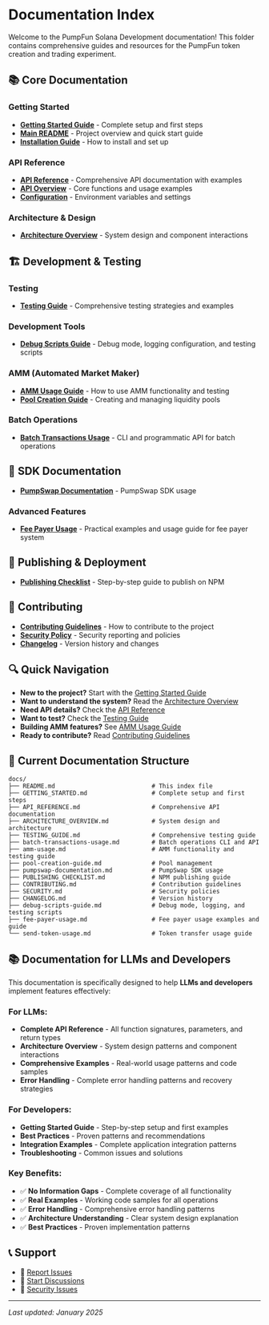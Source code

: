 # Documentation Index

Welcome to the PumpFun Solana Development documentation! This folder contains comprehensive guides and resources for the PumpFun token creation and trading experiment.

## 📚 Core Documentation

### Getting Started

- **[Getting Started Guide](./GETTING_STARTED.md)** - Complete setup and first steps
- **[Main README](../README.md)** - Project overview and quick start guide
- **[Installation Guide](../README.md#installation)** - How to install and set up

### API Reference

- **[API Reference](./API_REFERENCE.md)** - Comprehensive API documentation with examples
- **[API Overview](../README.md#api-reference)** - Core functions and usage examples
- **[Configuration](../README.md#configuration)** - Environment variables and settings

### Architecture & Design

- **[Architecture Overview](./ARCHITECTURE_OVERVIEW.md)** - System design and component interactions

## 🏗️ Development & Testing

### Testing

- **[Testing Guide](./TESTING_GUIDE.md)** - Comprehensive testing strategies and examples

### Development Tools

- **[Debug Scripts Guide](./debug-scripts-guide.md)** - Debug mode, logging configuration, and testing scripts

### AMM (Automated Market Maker)

- **[AMM Usage Guide](./amm-usage.md)** - How to use AMM functionality and testing
- **[Pool Creation Guide](./pool-creation-guide.md)** - Creating and managing liquidity pools

### Batch Operations

- **[Batch Transactions Usage](./batch-transactions-usage.md)** - CLI and programmatic API for batch operations

## 🔧 SDK Documentation

- **[PumpSwap Documentation](./pumpswap-documentation.md)** - PumpSwap SDK usage

### Advanced Features

- **[Fee Payer Usage](./fee-payer-usage.md)** - Practical examples and usage guide for fee payer system

## 🚀 Publishing & Deployment

- **[Publishing Checklist](./PUBLISHING_CHECKLIST.md)** - Step-by-step guide to publish on NPM

## 🤝 Contributing

- **[Contributing Guidelines](./CONTRIBUTING.md)** - How to contribute to the project
- **[Security Policy](./SECURITY.md)** - Security reporting and policies
- **[Changelog](./CHANGELOG.md)** - Version history and changes

## 🔍 Quick Navigation

- **New to the project?** Start with the [Getting Started Guide](./GETTING_STARTED.md)
- **Want to understand the system?** Read the [Architecture Overview](./ARCHITECTURE_OVERVIEW.md)
- **Need API details?** Check the [API Reference](./API_REFERENCE.md)
- **Want to test?** Check the [Testing Guide](./TESTING_GUIDE.md)
- **Building AMM features?** See [AMM Usage Guide](./amm-usage.md)
- **Ready to contribute?** Read [Contributing Guidelines](./CONTRIBUTING.md)

## 📁 Current Documentation Structure

```
docs/
├── README.md                           # This index file
├── GETTING_STARTED.md                  # Complete setup and first steps
├── API_REFERENCE.md                    # Comprehensive API documentation
├── ARCHITECTURE_OVERVIEW.md            # System design and architecture
├── TESTING_GUIDE.md                    # Comprehensive testing guide
├── batch-transactions-usage.md         # Batch operations CLI and API
├── amm-usage.md                        # AMM functionality and testing guide
├── pool-creation-guide.md              # Pool management
├── pumpswap-documentation.md           # PumpSwap SDK usage
├── PUBLISHING_CHECKLIST.md             # NPM publishing guide
├── CONTRIBUTING.md                     # Contribution guidelines
├── SECURITY.md                         # Security policies
├── CHANGELOG.md                        # Version history
├── debug-scripts-guide.md              # Debug mode, logging, and testing scripts
├── fee-payer-usage.md                  # Fee payer usage examples and guide
└── send-token-usage.md                 # Token transfer usage guide
```

## 📚 Documentation for LLMs and Developers

This documentation is specifically designed to help **LLMs and developers** implement features effectively:

### **For LLMs:**
- **Complete API Reference** - All function signatures, parameters, and return types
- **Architecture Overview** - System design patterns and component interactions
- **Comprehensive Examples** - Real-world usage patterns and code samples
- **Error Handling** - Complete error handling patterns and recovery strategies

### **For Developers:**
- **Getting Started Guide** - Step-by-step setup and first examples
- **Best Practices** - Proven patterns and recommendations
- **Integration Examples** - Complete application integration patterns
- **Troubleshooting** - Common issues and solutions

### **Key Benefits:**
- ✅ **No Information Gaps** - Complete coverage of all functionality
- ✅ **Real Examples** - Working code samples for all operations
- ✅ **Error Handling** - Comprehensive error handling patterns
- ✅ **Architecture Understanding** - Clear system design explanation
- ✅ **Best Practices** - Proven implementation patterns

## 📞 Support

- 🐛 [Report Issues](https://github.com/naval200/pumpfun-defi-kit/issues)
- 💬 [Start Discussions](https://github.com/naval200/pumpfun-defi-kit/discussions)
- 📧 [Security Issues](mailto:navalsaini81@gmail.com)

---

_Last updated: January 2025_
